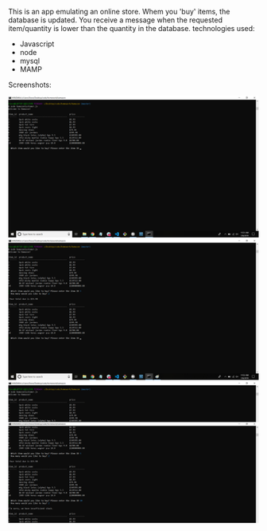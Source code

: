 This is an app emulating an online store.  Whem you 'buy' items, the database is updated.  You receive a message when the requested item/quantity is lower than the quantity in the database.
technologies used:
 * Javascript
 * node
 * mysql
 * MAMP

Screenshots:

![App starting](/assets/images/first.png)
![Once item and quantity are selected](/assets/images/second.png)
![Item has insufficient quantity](/assets/images/third.png)


